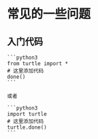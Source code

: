 # 常见的一些问题
## 入门代码
    
    ```python3
    from turtle import *
    # 这里添加代码
    done()
    ```

    或者

    ```python3
    import turtle
    # 这里添加代码
    turtle.done()
    ```


